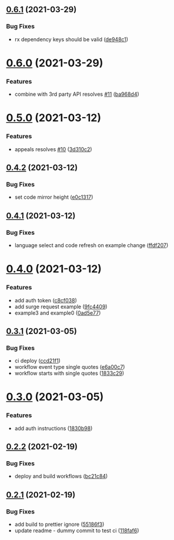 ## [0.6.1](https://github.com/IFRCGo/how-to-use-the-go-api/compare/v0.6.0...v0.6.1) (2021-03-29)


### Bug Fixes

* rx dependency keys should be valid ([de948c1](https://github.com/IFRCGo/how-to-use-the-go-api/commit/de948c13f5c2e76b467b8f3cc602d6ce69210f3a))



# [0.6.0](https://github.com/IFRCGo/how-to-use-the-go-api/compare/v0.5.0...v0.6.0) (2021-03-29)


### Features

* combine with 3rd party API resolves [#11](https://github.com/IFRCGo/how-to-use-the-go-api/issues/11) ([ba968d4](https://github.com/IFRCGo/how-to-use-the-go-api/commit/ba968d49022b7df8239a7ab94a990877aa409cc7))



# [0.5.0](https://github.com/IFRCGo/how-to-use-the-go-api/compare/v0.4.2...v0.5.0) (2021-03-12)


### Features

* appeals resolves [#10](https://github.com/IFRCGo/how-to-use-the-go-api/issues/10) ([3d310c2](https://github.com/IFRCGo/how-to-use-the-go-api/commit/3d310c2c10e10b670d8f9ab92fe1193ca047ed8d))



## [0.4.2](https://github.com/IFRCGo/how-to-use-the-go-api/compare/v0.4.1...v0.4.2) (2021-03-12)


### Bug Fixes

* set code mirror height ([e0c1317](https://github.com/IFRCGo/how-to-use-the-go-api/commit/e0c131707cf49781b74bd716507fcb48cf2eaaea))



## [0.4.1](https://github.com/IFRCGo/how-to-use-the-go-api/compare/v0.4.0...v0.4.1) (2021-03-12)


### Bug Fixes

* language select and code refresh on example change ([ffdf207](https://github.com/IFRCGo/how-to-use-the-go-api/commit/ffdf20735abaee3eabbef380cafe92e5a0b016a8))



# [0.4.0](https://github.com/IFRCGo/how-to-use-the-go-api/compare/v0.3.1...v0.4.0) (2021-03-12)


### Features

* add auth token ([c8cf038](https://github.com/IFRCGo/how-to-use-the-go-api/commit/c8cf038e0a71c7e3926c48393fae9ac58d0c4031))
* add surge request example ([9fc4409](https://github.com/IFRCGo/how-to-use-the-go-api/commit/9fc440948f8133402cfac9af65c3ec40eb95ff4e))
* example3 and example0 ([0ad5e77](https://github.com/IFRCGo/how-to-use-the-go-api/commit/0ad5e772277996e3a318b48879e90df7c1046b31))



## [0.3.1](https://github.com/IFRCGo/how-to-use-the-go-api/compare/v0.3.0...v0.3.1) (2021-03-05)


### Bug Fixes

* ci deploy ([ccd21f1](https://github.com/IFRCGo/how-to-use-the-go-api/commit/ccd21f15bb0876182cef353f86d6200aee5ae0ce))
* workflow event type single quotes ([e6a00c7](https://github.com/IFRCGo/how-to-use-the-go-api/commit/e6a00c71009754a0cf2a0977c840f3c865a5870a))
* workflow starts with single quotes ([1833c29](https://github.com/IFRCGo/how-to-use-the-go-api/commit/1833c29f38ed7c79963956da5cefbee9925e5c4e))



# [0.3.0](https://github.com/IFRCGo/how-to-use-the-go-api/compare/v0.2.2...v0.3.0) (2021-03-05)


### Features

* add auth instructions ([1830b98](https://github.com/IFRCGo/how-to-use-the-go-api/commit/1830b98013e4df89b195643f3914f9c89d267721))



## [0.2.2](https://github.com/IFRCGo/how-to-use-the-go-api/compare/v0.2.1...v0.2.2) (2021-02-19)


### Bug Fixes

* deploy and build workflows ([bc21c84](https://github.com/IFRCGo/how-to-use-the-go-api/commit/bc21c84dbcd90e0189837667491c7287ce6b8f91))



## [0.2.1](https://github.com/IFRCGo/how-to-use-the-go-api/compare/v0.2.0...v0.2.1) (2021-02-19)


### Bug Fixes

* add build to prettier ignore ([55186f3](https://github.com/IFRCGo/how-to-use-the-go-api/commit/55186f36f405123f86538fee3d4a432453e0c9e5))
* update readme - dummy commit to test ci ([118faf6](https://github.com/IFRCGo/how-to-use-the-go-api/commit/118faf644832cf8f46b4e065c089fc6535492735))



